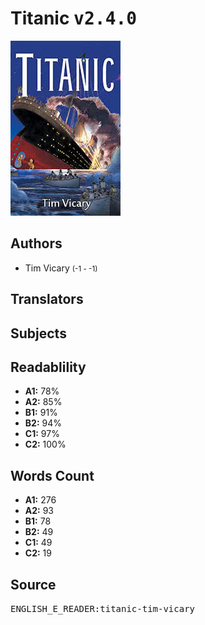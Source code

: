 # Titanic <kbd>v2.4.0</kbd>

![](./cover.medium.jpg "")

## Authors


 - Tim Vicary <small>(-1 - -1)</small>

## Translators



## Subjects



## Readablility


 - **A1:** 78%
 - **A2:** 85%
 - **B1:** 91%
 - **B2:** 94%
 - **C1:** 97%
 - **C2:** 100%

## Words Count


 - **A1:** 276
 - **A2:** 93
 - **B1:** 78
 - **B2:** 49
 - **C1:** 49
 - **C2:** 19

## Source


<kbd>ENGLISH_E_READER:titanic-tim-vicary</kbd>
